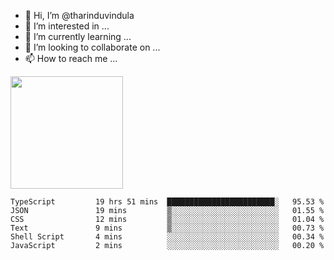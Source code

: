 - 👋 Hi, I’m @tharinduvindula
- 👀 I’m interested in ...
- 🌱 I’m currently learning ...
- 💞️ I’m looking to collaborate on ...
- 📫 How to reach me ...

<!---
tharinduvindula/tharinduvindula is a ✨ special ✨ repository because its `README.md` (this file) appears on your GitHub profile.
You can click the Preview link to take a look at your changes.
--->

<img height="180em" src="https://github-readme-stats.vercel.app/api?username=tharinduvindula&show_icons=true&hide_border=false&&count_private=true&include_all_commits=true" />


<!--START_SECTION:waka-->

```text
TypeScript         19 hrs 51 mins  ████████████████████████░   95.53 %
JSON               19 mins         ▒░░░░░░░░░░░░░░░░░░░░░░░░   01.55 %
CSS                12 mins         ▒░░░░░░░░░░░░░░░░░░░░░░░░   01.04 %
Text               9 mins          ▒░░░░░░░░░░░░░░░░░░░░░░░░   00.73 %
Shell Script       4 mins          ░░░░░░░░░░░░░░░░░░░░░░░░░   00.34 %
JavaScript         2 mins          ░░░░░░░░░░░░░░░░░░░░░░░░░   00.20 %
```

<!--END_SECTION:waka-->
